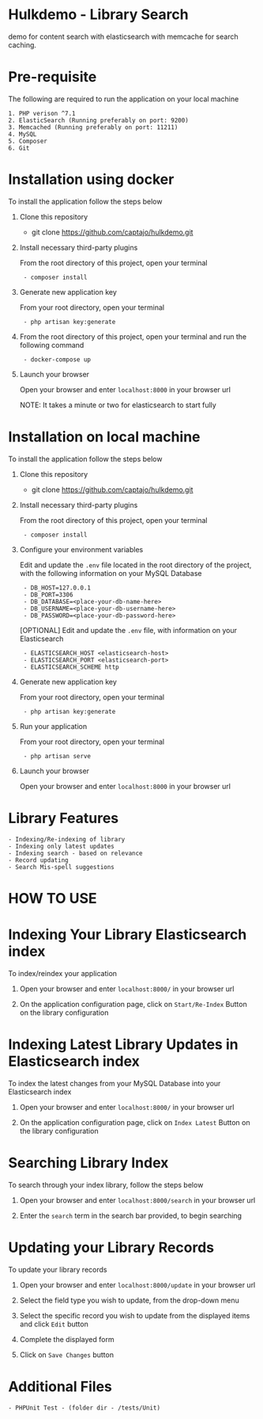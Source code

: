 # Hulkdemo - Library Search
demo for content search with elasticsearch with memcache for search caching.

# Pre-requisite
The following are required to run the application on your local machine

	1. PHP verison ^7.1
	2. ElasticSearch (Running preferably on port: 9200)
	3. Memcached (Running preferably on port: 11211)
	4. MySQL
	5. Composer 
	6. Git

# Installation using docker

To install the application follow the steps below

1. Clone this repository

	- git clone https://github.com/captajo/hulkdemo.git

2. Install necessary third-party plugins

	From the root directory of this project, open your terminal

		- composer install

3. Generate new application key
	
	From your root directory, open your terminal

		- php artisan key:generate

4. From the root directory of this project, open your terminal and run the following command

		- docker-compose up

5. Launch your browser

	Open your browser and enter `localhost:8000` in your browser url

	NOTE: It takes a minute or two for elasticsearch to start fully

# Installation on local machine
To install the application follow the steps below

1. Clone this repository

	- git clone https://github.com/captajo/hulkdemo.git

2. Install necessary third-party plugins

	From the root directory of this project, open your terminal

		- composer install

3. Configure your environment variables

	Edit and update the `.env` file located in the root directory of the project, with the following information on your MySQL Database

		- DB_HOST=127.0.0.1
		- DB_PORT=3306
		- DB_DATABASE=<place-your-db-name-here>
		- DB_USERNAME=<place-your-db-username-here>
		- DB_PASSWORD=<place-your-db-password-here>

	[OPTIONAL] Edit and update the `.env` file, with information on your Elasticsearch

		- ELASTICSEARCH_HOST <elasticsearch-host>
		- ELASTICSEARCH_PORT <elasticsearch-port>
		- ELASTICSEARCH_SCHEME http

4. Generate new application key
	
	From your root directory, open your terminal

		- php artisan key:generate

5. Run your application

	From your root directory, open your terminal

		- php artisan serve


6. Launch your browser

	Open your browser and enter `localhost:8000` in your browser url


# Library Features

	- Indexing/Re-indexing of library
	- Indexing only latest updates
	- Indexing search - based on relevance
	- Record updating
	- Search Mis-spell suggestions


# HOW TO USE


# Indexing Your Library Elasticsearch index

To index/reindex your application

1. Open your browser and enter `localhost:8000/` in your browser url

2. On the application configuration page, click on `Start/Re-Index` Button on the library configuration


# Indexing Latest Library Updates in Elasticsearch index

To index the latest changes from your MySQL Database into your Elasticsearch index

1. Open your browser and enter `localhost:8000/` in your browser url

2. On the application configuration page, click on `Index Latest` Button on the library configuration


# Searching Library Index

To search through your index library, follow the steps below

1. Open your browser and enter `localhost:8000/search` in your browser url

2. Enter the `search` term in the search bar provided, to begin searching


# Updating your Library Records

To update your library records

1. Open your browser and enter `localhost:8000/update` in your browser url

2. Select the field type you wish to update, from the drop-down menu

3. Select the specific record you wish to update from the displayed items and click `Edit` button

4. Complete the displayed form

5. Click on `Save Changes` button 


# Additional Files

	- PHPUnit Test - (folder dir - /tests/Unit)